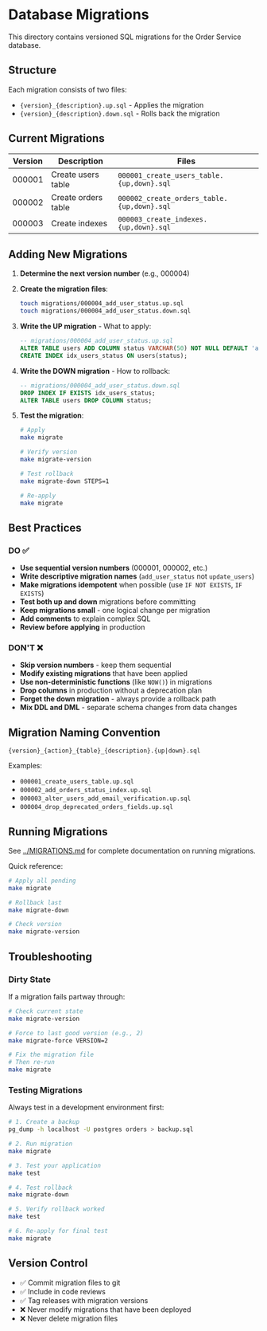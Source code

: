 # Database Migrations

This directory contains versioned SQL migrations for the Order Service database.

## Structure

Each migration consists of two files:
- `{version}_{description}.up.sql` - Applies the migration
- `{version}_{description}.down.sql` - Rolls back the migration

## Current Migrations

| Version | Description | Files |
|---------|-------------|-------|
| 000001 | Create users table | `000001_create_users_table.{up,down}.sql` |
| 000002 | Create orders table | `000002_create_orders_table.{up,down}.sql` |
| 000003 | Create indexes | `000003_create_indexes.{up,down}.sql` |

## Adding New Migrations

1. **Determine the next version number** (e.g., 000004)

2. **Create the migration files**:
   ```bash
   touch migrations/000004_add_user_status.up.sql
   touch migrations/000004_add_user_status.down.sql
   ```

3. **Write the UP migration** - What to apply:
   ```sql
   -- migrations/000004_add_user_status.up.sql
   ALTER TABLE users ADD COLUMN status VARCHAR(50) NOT NULL DEFAULT 'active';
   CREATE INDEX idx_users_status ON users(status);
   ```

4. **Write the DOWN migration** - How to rollback:
   ```sql
   -- migrations/000004_add_user_status.down.sql
   DROP INDEX IF EXISTS idx_users_status;
   ALTER TABLE users DROP COLUMN status;
   ```

5. **Test the migration**:
   ```bash
   # Apply
   make migrate
   
   # Verify version
   make migrate-version
   
   # Test rollback
   make migrate-down STEPS=1
   
   # Re-apply
   make migrate
   ```

## Best Practices

### DO ✅

- **Use sequential version numbers** (000001, 000002, etc.)
- **Write descriptive migration names** (`add_user_status` not `update_users`)
- **Make migrations idempotent** when possible (use `IF NOT EXISTS`, `IF EXISTS`)
- **Test both up and down** migrations before committing
- **Keep migrations small** - one logical change per migration
- **Add comments** to explain complex SQL
- **Review before applying** in production

### DON'T ❌

- **Skip version numbers** - keep them sequential
- **Modify existing migrations** that have been applied
- **Use non-deterministic functions** (like `NOW()`) in migrations
- **Drop columns** in production without a deprecation plan
- **Forget the down migration** - always provide a rollback path
- **Mix DDL and DML** - separate schema changes from data changes

## Migration Naming Convention

```
{version}_{action}_{table}_{description}.{up|down}.sql
```

Examples:
- `000001_create_users_table.up.sql`
- `000002_add_orders_status_index.up.sql`
- `000003_alter_users_add_email_verification.up.sql`
- `000004_drop_deprecated_orders_fields.up.sql`

## Running Migrations

See [../MIGRATIONS.md](../MIGRATIONS.md) for complete documentation on running migrations.

Quick reference:
```bash
# Apply all pending
make migrate

# Rollback last
make migrate-down

# Check version
make migrate-version
```

## Troubleshooting

### Dirty State

If a migration fails partway through:

```bash
# Check current state
make migrate-version

# Force to last good version (e.g., 2)
make migrate-force VERSION=2

# Fix the migration file
# Then re-run
make migrate
```

### Testing Migrations

Always test in a development environment first:

```bash
# 1. Create a backup
pg_dump -h localhost -U postgres orders > backup.sql

# 2. Run migration
make migrate

# 3. Test your application
make test

# 4. Test rollback
make migrate-down

# 5. Verify rollback worked
make test

# 6. Re-apply for final test
make migrate
```

## Version Control

- ✅ Commit migration files to git
- ✅ Include in code reviews
- ✅ Tag releases with migration versions
- ❌ Never modify migrations that have been deployed
- ❌ Never delete migration files
